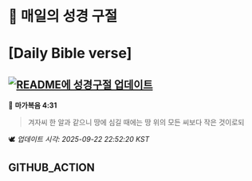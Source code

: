 # 🙏 매일의 성경 구절
# [Daily Bible verse]
## [![README에 성경구절 업데이트](https://github.com/DONGSUKA/first_test/actions/workflows/update-readme-bible.yml/badge.svg)](https://github.com/DONGSUKA/first_test/actions/workflows/update-readme-bible.yml)
<!-- START_BIBLE_VERSE -->
📖 **마가복음 4:31**
> 겨자씨 한 알과 같으니 땅에 심길 때에는 땅 위의 모든 씨보다 작은 것이로되

🕊️ _업데이트 시각: 2025-09-22 22:52:20 KST_
  <!-- END_BIBLE_VERSE -->
## GITHUB_ACTION
